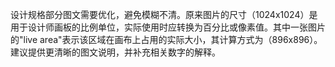 设计规格部分图文需要优化，避免模糊不清。原来图片的尺寸（1024x1024）是用于设计师画板的比例单位，实际使用时应转换为百分比或像素值。其中一张图片的"live area"表示该区域在画布上占用的实际大小，其计算方式为（896x896）。建议提供更清晰的图文说明，并补充相关数字的解释。
